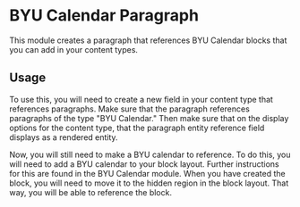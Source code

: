 # BYU Calendar Paragraph

This module creates a paragraph that references BYU Calendar blocks that you can add in your content types.

## Usage

To use this, you will need to create a new field in your content type that references paragraphs. Make sure that the paragraph references paragraphs of the type "BYU Calendar." Then make sure that on the display options for the content type, that the paragraph entity reference field displays as a rendered entity.

Now, you will still need to make a BYU calendar to reference. To do this, you will need to add a BYU calendar to your block layout. Further instructions for this are found in the BYU Calendar module. When you have created the block, you will need to move it to the hidden region in the block layout. That way, you will be able to reference the block.